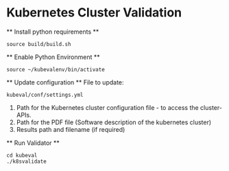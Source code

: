 # Kubernetes Cluster Validation
** Install python requirements **

    source build/build.sh
 
 ** Enable Python Environment **

    source ~/kubevalenv/bin/activate

** Update configuration **
File to update:

    kubeval/conf/settings.yml

 1. Path for the Kubernetes cluster configuration file - to access the cluster-APIs.
 2. Path for the PDF file (Software description of the kubernetes cluster)
 3. Results path and filename (if required)

** Run Validator **

    cd kubeval
    ./k8svalidate

